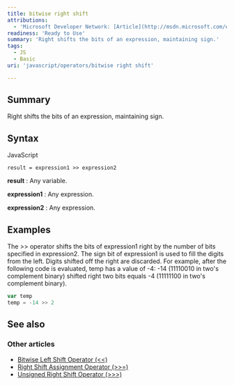 ```yaml
---
title: bitwise right shift
attributions:
  - 'Microsoft Developer Network: [Article](http://msdn.microsoft.com/en-us/library/ie/5s9e947e(v=vs.94).aspx)'
readiness: 'Ready to Use'
summary: 'Right shifts the bits of an expression, maintaining sign.'
tags:
  - JS
  - Basic
uri: 'javascript/operators/bitwise right shift'

---
```

## <span>Summary</span>

Right shifts the bits of an expression, maintaining sign.

## <span>Syntax</span>

<span class="language">JavaScript</span>

    result = expression1 >> expression2

**result**
:   Any variable.

**expression1**
:   Any expression.

**expression2**
:   Any expression.

## <span>Examples</span>

The \>\> operator shifts the bits of expression1 right by the number of bits specified in expression2. The sign bit of expression1 is used to fill the digits from the left. Digits shifted off the right are discarded. For example, after the following code is evaluated, temp has a value of -4: -14 (11110010 in two's complement binary) shifted right two bits equals -4 (11111100 in two's complement binary).

``` js
var temp
temp = -14 >> 2
```

## <span>See also</span>

### <span>Other articles</span>

-   [Bitwise Left Shift Operator (\<\<)](/javascript/operators/bitwise_left_shift)
-   [Right Shift Assignment Operator (\>\>=)](/javascript/operators/right_shift_assignment)
-   [Unsigned Right Shift Operator (\>\>\>)](/javascript/operators/unsigned_right_shift)

